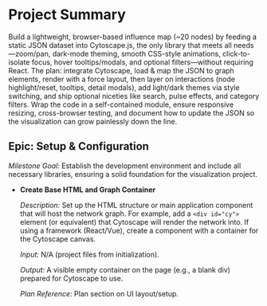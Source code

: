 # Project Summary

Build a lightweight, browser-based influence map (~20 nodes) by feeding a static JSON dataset into Cytoscape.js, the only library that meets all needs—zoom/pan, dark-mode theming, smooth CSS-style animations, click-to-isolate focus, hover tooltips/modals, and optional filters—without requiring React. The plan: integrate Cytoscape, load & map the JSON to graph elements, render with a force layout, then layer on interactions (node highlight/reset, tooltips, detail modals), add light/dark themes via style switching, and ship optional niceties like search, pulse effects, and category filters. Wrap the code in a self-contained module, ensure responsive resizing, cross-browser testing, and document how to update the JSON so the visualization can grow painlessly down the line.

## Epic: **Setup & Configuration**

_Milestone Goal:_ Establish the development environment and include all necessary libraries, ensuring a solid foundation for the visualization project.

- **Create Base HTML and Graph Container**

  _Description:_ Set up the HTML structure or main application component that will host the network graph. For example, add a `<div id="cy">` element (or equivalent) that Cytoscape will render the network into. If using a framework (React/Vue), create a component with a container for the Cytoscape canvas.

  _Input:_ N/A (project files from initialization).

  _Output:_ A visible empty container on the page (e.g., a blank div) prepared for Cytoscape to use.

  _Plan Reference:_ Plan section on UI layout/setup.
